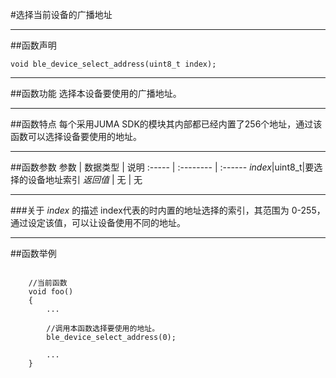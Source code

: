 
#选择当前设备的广播地址
***
##函数声明
```
void ble_device_select_address(uint8_t index);
```

***
##函数功能
选择本设备要使用的广播地址。

***
##函数特点
每个采用JUMA SDK的模块其内部都已经内置了256个地址，通过该函数可以选择设备要使用的地址。

***
##函数参数
参数    | 数据类型   | 说明
:----- | :-------- | :------
*index*|uint8_t|要选择的设备地址索引
*返回值*  | 无    | 无

***
###关于 *index* 的描述
index代表的时内置的地址选择的索引，其范围为 0-255，通过设定该值，可以让设备使用不同的地址。

***
##函数举例

```	

	//当前函数
	void foo()
	{
		...
	
		//调用本函数选择要使用的地址。
		ble_device_select_address(0);
	
		...
	}
```

